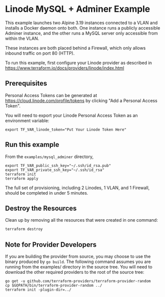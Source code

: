 # Linode MySQL + Adminer Example

This example launches two Alpine 3.19 instances connected to a VLAN and installs a Docker daemon onto both. One instance runs a publicly accessible Adminer instance, and the other runs a MySQL server only accessible from within the VLAN.

These instances are both placed behind a Firewall, which only allows inbound traffic on port 80 (HTTP).

To run this example, first configure your Linode provider as described in <https://www.terraform.io/docs/providers/linode/index.html>

## Prerequisites

Personal Access Tokens can be generated at <https://cloud.linode.com/profile/tokens> by clicking "Add a Personal Access Token".

You will need to export your Linode Personal Access Token as an environment variable:

    export TF_VAR_linode_token="Put Your Linode Token Here"

## Run this example

From the `examples/mysql_adminer` directory,

    export TF_VAR_public_ssh_key="~/.ssh/id_rsa.pub"
    export TF_VAR_private_ssh_key="~/.ssh/id_rsa"
    terraform init
    terraform apply

The full set of provisioning, including 2 Linodes, 1 VLAN, and 1 Firewall, should be completed in under 5 minutes.

## Destroy the Resources

Clean up by removing all the resources that were created in one command:

```sh
terraform destroy
```

## Note for Provider Developers

If you are building the provider from source, you may choose to use the binary produced by `go build`.  The following command assumes you are running from the examples/ directory in the source tree.  You will need to download the other required providers to the root of the source tree:

    go get -u github.com/terraform-providers/terraform-provider-random
    cp $GOPATH/bin/terraform-provider-random ../
    terraform init -plugin-dir=../
